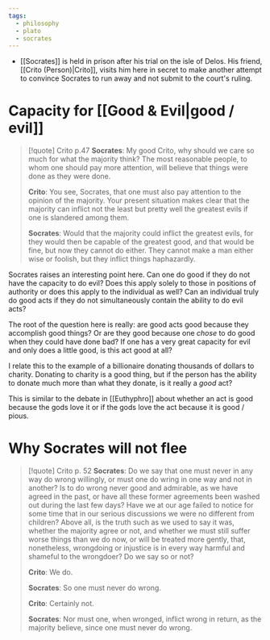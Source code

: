 ```yaml
---
tags:
  - philosophy
  - plato
  - socrates
---
```

- [[Socrates]] is held in prison after his trial on the isle of Delos. His friend, [[Crito (Person)|Crito]], visits him here in secret to make another attempt to convince Socrates to run away and not submit to the court's ruling.
# Capacity for [[Good & Evil|good / evil]]
>[!quote] Crito p.47
>**Socrates**: My good Crito, why should we care so much for what the majority think? The most reasonable people, to whom one should pay more attention, will believe that things were done as they were done.
>
>**Crito**: You see, Socrates, that one must also pay attention to the opinion of the majority. Your present situation makes clear that the majority can inflict not the least but pretty well the greatest evils if one is slandered among them.
>
>**Socrates**: Would that the majority could inflict the greatest evils, for they would then be capable of the greatest good, and that would be fine, but now they cannot do either. They cannot make a man either wise or foolish, but they inflict things haphazardly. 

Socrates raises an interesting point here. Can one do good if they do not have the capacity to do evil? Does this apply solely to those in positions of authority or does this apply to the individual as well? Can an individual truly do good acts if they do not simultaneously contain the ability to do evil acts?

The root of the question here is really: are good acts good because they accomplish good things? Or are they good because one *chose* to do good when they could have done bad? If one has a very great capacity for evil and only does a little good, is this act good at all?

I relate this to the example of a billionaire donating thousands of dollars to charity. Donating to charity is a good thing, but if the person has the ability to donate much more than what they donate, is it really a *good* act?

This is similar to the debate in [[Euthyphro]] about whether an act is good because the gods love it or if the gods love the act because it is good / pious. 
# Why Socrates will not flee
>[!quote] Crito p. 52
>**Socrates**: Do we say that one must never in any way do wrong willingly, or must one do wring in one way and not in another? Is to do wrong never good and admirable, as we have agreed in the past, or have all these former agreements been washed out during the last few days? Have we at our age failed to notice for some time that in our serious discussions we were no different from children? Above all, is the truth such as we used to say it was, whether the majority agree or not, and whether we must still suffer worse things than we do now, or will be treated more gently, that, nonetheless, wrongdoing or injustice is in every way harmful and shameful to the wrongdoer? Do we say so or not?
>
>**Crito**: We do.
>
>**Socrates**: So one must never do wrong.
>
>**Crito**: Certainly not.
>
>**Socrates**: Nor must one, when wronged, inflict wrong in return, as the majority believe, since one must never do wrong.


